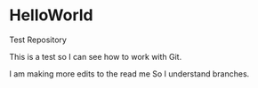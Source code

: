 # HelloWorld
Test Repository

This is a test so I can see how to work with Git.

I am making more edits to the read me So I understand branches.

